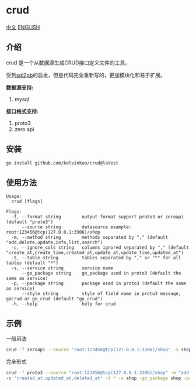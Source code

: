 # crud

[中文](https://github.com/kelvinkuo/crud/blob/main/README_CHINESE.md)
[ENGLISH](https://github.com/kelvinkuo/crud)

## 介绍
crud 是一个从数据源生成CRUD接口定义文件的工具。

受到[sql2pb](https://github.com/Mikaelemmmm/sql2pb)的启发，但是代码完全重新写的，更加模块化和易于扩展。

**数据源支持:**
1. mysql

**接口格式支持:**
1. proto3
2. zero api

## 安装
```bash
go install github.com/kelvinkuo/crud@latest
```

## 使用方法

```
Usage:
  crud [flags]

Flags:
  -f, --format string        output format support proto3 or zeroapi (default "proto3")
      --source string        datasource example: root:123456@tcp(127.0.0.1:3306)/shop
  -m, --method string        methods separated by "," (default "add,delete,update,info,list,search")
  -c, --ignore_cols string   columns ignored separated by "," (default "create_at,create_time,created_at,update_at,update_time,updated_at")
  -t, --table string         tables separated by "," or "*" for all tables (default "*")
  -s, --service string       service name
      --go_package string    go_package used in proto3 (default the same as service)
  -p, --package string       package used in proto3 (default the same as service)
      --style string         style of field name in proto3 message, goCrud or go_crud (default "go_crud")
  -h, --help                 help for crud
```

## 示例

一般用法
```bash
crud -f zeroapi --source "root:123456@tcp(127.0.0.1:3306)/shop" -s shop > shop.api
```

完全形式
```bash
crud -f proto3 --source "root:123456@tcp(127.0.0.1:3306)/shop" -m "add,delete,update,info,list,search" \
-c "created_at,updated_at,deleted_at" -t * -s shop -go_package shop -package "./shop" --style go_crud > shop_model.proto
```
